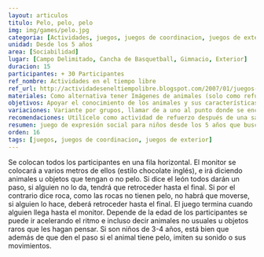 ```yaml
---
layout: articulos
titulo: Pelo, pelo, pelo
img: img/games/pelo.jpg
categoria: [Actividades, juegos, juegos de coordinacion, juegos de exterior]
unidad: Desde los 5 años
area: [Sociabilidad]
lugar: [Campo Delimitado, Cancha de Basquetball, Gimnacio, Exterior]
duracion: 15
participantes: + 30 Participantes
ref_nombre: Actividades en el tiempo libre
ref_url: http://actividadeseneltiempolibre.blogspot.com/2007/01/juegos-para-peques.html
materiales: Como alternativa tener Imágenes de animales (solo como refuerzos)
objetivos: Apoyar el conocimiento de los animales y sus características, Reforzar la concentración y el seguimiento de instrucciones, Apoyar la disciplina de cuerpo.
variaciones: Variante por grupos, llamar de a uno al punto donde se encuentre quien dirige el juego y mostrar el sonido del animal, luego el participante regresa con su grupo y en conjunto deciden si avanzar o no, teniendo las mismas penalidades si correspondía avanzar.
recomendaciones: Utilícelo como actividad de refuerzo después de una salida al zoológico con la manada.
resumen: juego de expresión social para niños desde los 5 años que busca Apoyar el conocimiento de los animales y sus características, Reforzar la concentración y el seguimiento de instrucciones, Apoyar la disciplina de cuerpo.
orden: 16
tags: [juegos, juegos de coordinacion, juegos de exterior]
---
```

<p>Se colocan todos los participantes en una fila horizontal. El monitor se colocará a varios metros de ellos (estilo chocolate inglés), e irá diciendo animales u objetos que tengan o no pelo. Si dice el león todos darán un paso, si alguien no lo da, tendrá que retroceder hasta el final. Si por el contrario dice roca, como las rocas no tienen pelo, no habrá que moverse, si alguien lo hace, deberá retroceder hasta el final. El juego termina cuando alguien llega hasta el monitor. Depende de la edad de los participantes se puede ir acelerando el ritmo e incluso decir animales no usuales u objetos raros que les hagan pensar. Si son niños de 3-4 años, está bien que además de que den el paso si el animal tiene pelo, imiten su sonido o sus movimientos.</p>